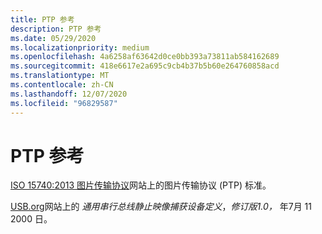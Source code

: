 ```yaml
---
title: PTP 参考
description: PTP 参考
ms.date: 05/29/2020
ms.localizationpriority: medium
ms.openlocfilehash: 4a6258af63642d0ce0bb393a73811ab584162689
ms.sourcegitcommit: 418e6617e2a695c9cb4b37b5b60e264760858acd
ms.translationtype: MT
ms.contentlocale: zh-CN
ms.lasthandoff: 12/07/2020
ms.locfileid: "96829587"
---
```

# <a name="ptp-references"></a>PTP 参考

[ISO 15740:2013 图片传输协议](https://www.iso.org/obp/ui/#iso:std:iso:15740:ed-3:v1:en)网站上的图片传输协议 (PTP) 标准。

[USB.org](https://www.usb.org/documents)网站上的 *通用串行总线静止映像捕获设备定义*，*修订版1.0，* 年7月 11 2000 日。
